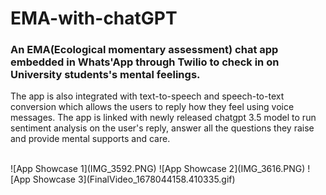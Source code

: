 # EMA-with-chatGPT

### An EMA(Ecological momentary assessment) chat app embedded in Whats'App through Twilio to check in on University students's mental feelings.

The app is also integrated with text-to-speech and speech-to-text conversion which allows the users to reply how they feel using voice messages. The app is linked with newly released chatgpt 3.5 model to run sentiment analysis on the user's reply, answer all the questions they raise and provide mental supports and care.

<br>
![App Showcase 1](IMG_3592.PNG)
![App Showcase 2](IMG_3616.PNG)
![App Showcase 3](FinalVideo_1678044158.410335.gif)
<br>
